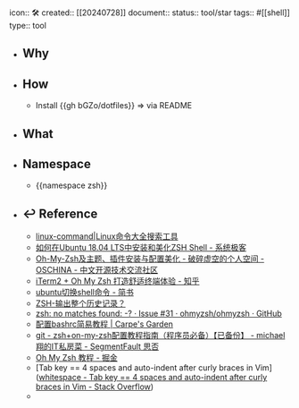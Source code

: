icon:: 🛠
created:: [[20240728]]
document:: 
status:: tool/star
tags:: #[[shell]]
type:: tool

- ## Why
- ## How
  - Install {{gh bGZo/dotfiles}} => via README
- ## What
- ## Namespace
  - {{namespace zsh}}
- ## ↩ Reference
  - [linux-command|Linux命令大全搜索工具](https://github.com/jaywcjlove/linux-command)
  - [如何在Ubuntu 18.04 LTS中安装和美化ZSH Shell - 系统极客](https://www.sysgeek.cn/install-zsh-shell-ubuntu-18-04/)
  - [Oh-My-Zsh及主题、插件安装与配置美化 - 破碎虚空的个人空间 - OSCHINA - 中文开源技术交流社区](https://my.oschina.net/u/2266513/blog/3103451)
  - [iTerm2 + Oh My Zsh 打造舒适终端体验 - 知乎](https://zhuanlan.zhihu.com/p/37195261)
  - [ubuntu切换shell命令 - 简书](https://www.jianshu.com/p/b61473e22c8b)
  - [ZSH-输出整个历史记录？](https://qastack.cn/superuser/232457/zsh-output-whole-history)
  - [zsh: no matches found: -? · Issue #31 · ohmyzsh/ohmyzsh · GitHub](https://github.com/ohmyzsh/ohmyzsh/issues/31)
  - [配置bashrc简易教程 | Carpe's Garden](https://comery.github.io/2017/07/20/A-easy-guide-bashrc/)
  - [git - zsh+on-my-zsh配置教程指南（程序员必备）【已备份】 - michael翔的IT私房菜 - SegmentFault 思否](https://segmentfault.com/a/1190000013612471)
  - [Oh My Zsh 教程 - 掘金](https://juejin.im/post/6844903669578596359)
  - [Tab key == 4 spaces and auto-indent after curly braces in Vim]([whitespace - Tab key == 4 spaces and auto-indent after curly braces in Vim - Stack Overflow](https://stackoverflow.com/questions/234564/tab-key-4-spaces-and-auto-indent-after-curly-braces-in-vim))
  -